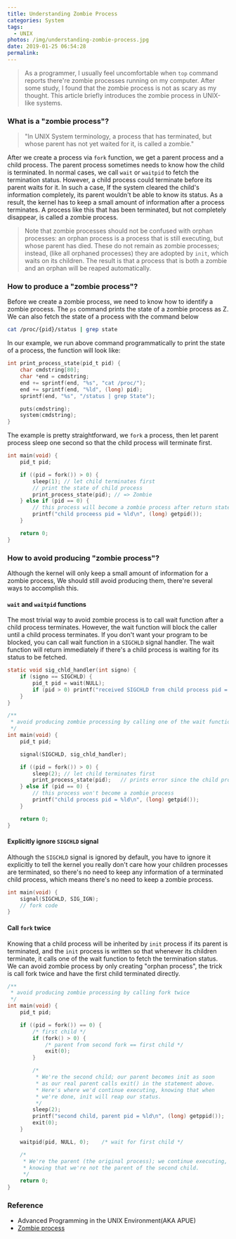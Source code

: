 ```yaml
---
title: Understanding Zombie Process
categories: System
tags:
  - UNIX
photos: /img/understanding-zombie-process.jpg
date: 2019-01-25 06:54:28
permalink:
---
```



> As a programmer, I usually feel uncomfortable when `top` command reports there're zombie processes running on my computer. After some study, I found that the zombie process is not as scary as my thought. This article briefly introduces the zombie process in UNIX-like systems.

### What is a "zombie process"?
> "In UNIX System terminology, a process that has terminated, but whose parent has not yet waited for it, is called a zombie."

After we create a process via `fork` function, we get a parent process and a child process. The parent process sometimes needs to know how the child is terminated. In normal cases, we call `wait` or `waitpid` to fetch the termination status. However, a child process could terminate before its parent waits for it. In such a case, If the system cleared the child's information completely, its parent wouldn't be able to know its status. As a result, the kernel has to keep a small amount of information after a process terminates. A process like this that has been terminated, but not completely disappear, is called a zombie process.
> Note that zombie processes should not be confused with orphan processes: an orphan process is a process that is still executing, but whose parent has died. These do not remain as zombie processes; instead, (like all orphaned processes) they are adopted by `init`, which waits on its children. The result is that a process that is both a zombie and an orphan will be reaped automatically.

<!-- more -->

### How to produce a "zombie process"?
Before we create a zombie process, we need to know how to identify a zombie process. The `ps` command prints the state of a zombie process as Z. We can also fetch the state of a process with the command below
```bash
cat /proc/{pid}/status | grep state
```
In our example, we run above command programmatically to print the state of a process, the function will look like:
```c
int print_process_state(pid_t pid) {
    char cmdstring[80];
    char *end = cmdstring;
    end += sprintf(end, "%s", "cat /proc/");
    end += sprintf(end, "%ld", (long) pid);
    sprintf(end, "%s", "/status | grep State");

    puts(cmdstring);
    system(cmdstring);
}
```
The example is pretty straightforward, we `fork` a process, then let parent process sleep one second so that the child process will terminate first.
```c
int main(void) {
    pid_t pid;

    if ((pid = fork()) > 0) {
        sleep(1); // let child terminates first
        // print the state of child process
        print_process_state(pid); // => Zombie
    } else if (pid == 0) {
        // this process will become a zombie process after return statement
        printf("child proceess pid = %ld\n", (long) getpid());
    }

    return 0;
}
```

### How to avoid producing "zombie process"?
Although the kernel will only keep a small amount of information for a zombie process, We should still avoid producing them, there're several ways to accomplish this.

#### `wait` and `waitpid` functions
The most trivial way to avoid zombie process is to call wait function after a child process terminates. However, the wait function will block the caller until a child process terminates. If you don't want your program to be blocked, you can call wait function in a `SIGCHLD` signal handler. The wait function will return immediately if there's a child process is waiting for its status to be fetched.
```c
static void sig_chld_handler(int signo) {
    if (signo == SIGCHLD) {
        pid_t pid = wait(NULL);
        if (pid > 0) printf("received SIGCHLD from child process pid = %d\n", pid);
    }
}

/**
 * avoid producing zombie processing by calling one of the wait functions
 */
int main(void) {
    pid_t pid;

    signal(SIGCHLD, sig_chld_handler);

    if ((pid = fork()) > 0) {
        sleep(2); // let child terminates first
        print_process_state(pid);   // prints error since the child process is completely cleared
    } else if (pid == 0) {
        // this process won't become a zombie process
        printf("child process pid = %ld\n", (long) getpid());
    }

    return 0;
}
```

#### Explicitly ignore `SIGCHLD` signal
Although the `SIGCHLD` signal is ignored by default, you have to ignore it explicitly to tell the kernel you really don't care how your children processes are terminated, so there's no need to keep any information of a terminated child process, which means there's no need to keep a zombie process.
```c
int main(void) {
    signal(SIGCHLD, SIG_IGN);
    // fork code
}
```

#### Call `fork` twice
Knowing that a child process will be inherited by `init` process if its parent is terminated, and the `init` process is written so that whenever its children terminate, it calls one of the wait function to fetch the termination status. We can avoid zombie process by only creating "orphan process", the trick is call fork twice and have the first child terminated directly.
```c
/**
 * avoid producing zombie processing by calling fork twice
 */
int main(void) {
    pid_t pid;

    if ((pid = fork()) == 0) {
        /* first child */
        if (fork() > 0) {
            /* parent from second fork == first child */
            exit(0);
        }

        /*
         * We're the second child; our parent becomes init as soon
         * as our real parent calls exit() in the statement above.
         * Here's where we'd continue executing, knowing that when
         * we're done, init will reap our status.
         */
        sleep(2);
        printf("second child, parent pid = %ld\n", (long) getppid());
        exit(0);
    }

    waitpid(pid, NULL, 0);    /* wait for first child */

    /*
     * We're the parent (the original process); we continue executing,
     * knowing that we're not the parent of the second child.
     */
    return 0;
}
```

### Reference
- Advanced Programming in the UNIX Environment(AKA APUE)
- [Zombie process](https://en.wikipedia.org/wiki/Zombie\_process)
